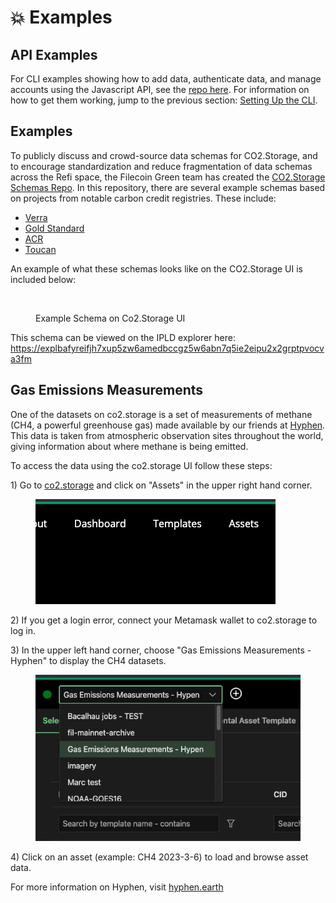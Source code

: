 # 💥 Examples

## API Examples

For CLI examples showing how to add data, authenticate data, and manage accounts using the Javascript API, see the [repo here](https://github.com/protocol/co2-storage/tree/main/cli/src/examples). For information on how to get them working, jump to the previous section: [Setting Up the CLI](setting-up-the-cli.md).

## Examples

To publicly discuss and crowd-source data schemas for CO2.Storage, and to encourage standardization and reduce fragmentation of data schemas across the Refi space, the Filecoin Green team has created the [CO2.Storage Schemas Repo](https://github.com/protocol/co2\_storage\_schemas). In this repository, there are several example schemas based on projects from notable carbon credit registries. These include:

* [Verra](https://github.com/protocol/co2\_storage\_schemas/blob/main/Schemas/examples/verra.json)
* [Gold Standard](https://github.com/protocol/co2\_storage\_schemas/blob/main/Schemas/examples/gold-standard.json)
* [ACR](https://github.com/protocol/co2\_storage\_schemas/blob/main/Schemas/examples/acr.json)
* [Toucan](https://github.com/protocol/co2\_storage\_schemas/blob/main/Schemas/examples/toucan.json)

An example of what these schemas looks like on the CO2.Storage UI is included below:

<figure><img src="https://lh4.googleusercontent.com/KT1vX21_8r55FwgTpOL1IP896RRyeNhqKRCT7i_mNgP9-OMRqcsHe07xHA3I5zGDoRmZBcdtBajCca-_lQzhzgeqA3UlGY9Iq8qsDTETbT7mcHVtha5VZRr0GDWnlHIxReZHEENSnqiohhrZV8iQA9k" alt=""><figcaption><p>Example Schema on Co2.Storage UI</p></figcaption></figure>

This schema can be viewed on the IPLD explorer here: [https://explbafyreifjh7xup5zw6amedbccgz5w6abn7q5ie2eipu2x2grptpvocva3fm](https://explore.ipld.io/#/explore/bafyreifjh7xup5zw6amedbccgz5w6abn7q5ie2eipu2x2grptpvocva3fm)

## Gas Emissions Measurements

One of the datasets on co2.storage is a set of measurements of methane (CH4, a powerful greenhouse gas) made available by our friends at [Hyphen](https://twitter.com/HYPHEN\_AG). This data is taken from atmospheric observation sites throughout the world, giving information about where methane is being emitted.

To access the data using the co2.storage UI follow these steps:

1\) Go to [co2.storage](https://co2.storage/) and click on "Assets" in the upper right hand corner.

<figure><img src="../.gitbook/assets/Screenshot 2023-03-12 at 7.48.14 PM" alt=""><figcaption></figcaption></figure>

2\) If you get a login error, connect your Metamask wallet to co2.storage to log in.

3\) In the upper left hand corner, choose "Gas Emissions Measurements - Hyphen" to display the CH4 datasets.&#x20;

<figure><img src="../.gitbook/assets/Screenshot 2023-03-12 at 7.53.15 PM.png" alt=""><figcaption></figcaption></figure>

4\) Click on an asset (example: CH4 2023-3-6) to load and browse asset data.

For more information on Hyphen, visit [hyphen.earth](https://www.hyphen.earth/)
